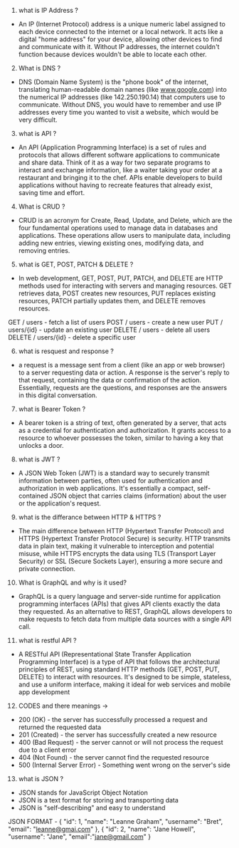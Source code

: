 1. what is IP Address ?
- An IP (Internet Protocol) address is a unique numeric label assigned to each device connected to the internet or a local network. It acts like a digital "home address" for your device, allowing other devices to find and communicate with it. Without IP addresses, the internet couldn't function because devices wouldn't be able to locate each other. 


2. What is DNS ?
- DNS (Domain Name System) is the "phone book" of the internet, translating human-readable domain names (like www.google.com) into the numerical IP addresses (like 142.250.190.14) that computers use to communicate. Without DNS, you would have to remember and use IP addresses every time you wanted to visit a website, which would be very difficult.

3. what is API ?
- An API (Application Programming Interface) is a set of rules and protocols that allows different software applications to communicate and share data. Think of it as a way for two separate programs to interact and exchange information, like a waiter taking your order at a restaurant and bringing it to the chef. APIs enable developers to build applications without having to recreate features that already exist, saving time and effort. 

4. What is CRUD ?
- CRUD is an acronym for Create, Read, Update, and Delete, which are the four fundamental operations used to manage data in databases and applications. These operations allow users to manipulate data, including adding new entries, viewing existing ones, modifying data, and removing entries. 

5. what is GET, POST, PATCH & DELETE ?
- In web development, GET, POST, PUT, PATCH, and DELETE are HTTP methods used for interacting with servers and managing resources. GET retrieves data, POST creates new resources, PUT replaces existing resources, PATCH partially updates them, and DELETE removes resources. 

GET / users - fetch a list of users
POST / users - create a new user
PUT / users/{id} - update an existing user
DELETE / users - delete all users
DELETE / users/{id} - delete a specific user

6. what is resquest and response ?
- a request is a message sent from a client (like an app or web browser) to a server requesting data or action. A response is the server's reply to that request, containing the data or confirmation of the action. Essentially, requests are the questions, and responses are the answers in this digital conversation. 

7. what is Bearer Token ?
- A bearer token is a string of text, often generated by a server, that acts as a credential for authentication and authorization. It grants access to a resource to whoever possesses the token, similar to having a key that unlocks a door. 

8. what is JWT ?
- A JSON Web Token (JWT) is a standard way to securely transmit information between parties, often used for authentication and authorization in web applications. It's essentially a compact, self-contained JSON object that carries claims (information) about the user or the application's request. 

9. what is the differance between HTTP & HTTPS ? 
- The main difference between HTTP (Hypertext Transfer Protocol) and HTTPS (Hypertext Transfer Protocol Secure) is security. HTTP transmits data in plain text, making it vulnerable to interception and potential misuse, while HTTPS encrypts the data using TLS (Transport Layer Security) or SSL (Secure Sockets Layer), ensuring a more secure and private connection. 

10. What is GraphQL and why is it used?
- GraphQL is a query language and server-side runtime for application programming interfaces (APIs) that gives API clients exactly the data they requested. As an alternative to REST, GraphQL allows developers to make requests to fetch data from multiple data sources with a single API call.

11. what is restful API ?
- A RESTful API (Representational State Transfer Application Programming Interface) is a type of API that follows the architectural principles of REST, using standard HTTP methods (GET, POST, PUT, DELETE) to interact with resources. It's designed to be simple, stateless, and use a uniform interface, making it ideal for web services and mobile app development

12. CODES and there meanings ->
- 200 (OK) - the server has successfully processed a request and returned the requested data
- 201 (Created) - the server has successfully created a new resource
- 400 (Bad Request) - the server cannot or will not process the request due to a client error
- 404 (Not Found) - the server cannot find the requested resource
- 500 (Internal Server Error) - Something went wrong on the server's side

13. what is JSON ? 
- JSON stands for JavaScript Object Notation
- JSON is a text format for storing and transporting data
- JSON is "self-describing" and easy to understand

JSON FORMAT -
{
    "id": 1,
    "name": "Leanne Graham",
    "username": "Bret",
    "email": "leanne@gmai.com"
},
{
    "id": 2,
    "name": "Jane Howell",
    "username": "Jane",
    "email":"jane@gmail.com"
}

 